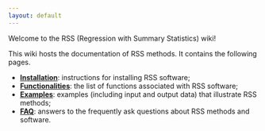 ```yaml
---
layout: default
---
```


Welcome to the RSS (Regression with Summary Statistics) wiki!

This wiki hosts the documentation of RSS methods. It contains the
following pages.

- [**Installation**](Installation): instructions for installing RSS
  software;
- [**Functionalities**](Functionalities): the list of functions
  associated with RSS software;
- [**Examples**](Examples): examples (including input and output data)
  that illustrate RSS methods;
- [**FAQ**](FAQ): answers to the frequently ask questions about RSS
  methods and software.
